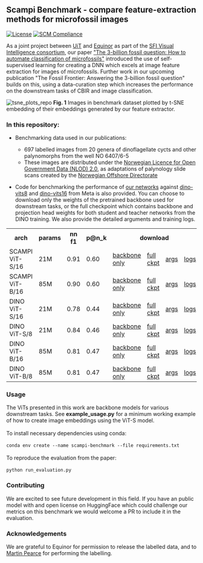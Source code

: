## Scampi Benchmark - compare feature-extraction methods for microfossil images

[![License](https://img.shields.io/badge/License-Apache_2.0-blue.svg)](https://opensource.org/licenses/Apache-2.0)
[![SCM Compliance](https://scm-compliance-api.radix.equinor.com/repos/equinor/scampi-benchmark/badge)](https://scm-compliance-api.radix.equinor.com/repos/equinor/scampi-benchmark/badge)

As a joint project between [UiT](https://uit.no/startsida) and [Equinor](https://www.equinor.com/energy/digitalisation) as part of the [SFI Visual Intelligence consortium](https://www.visual-intelligence.no/publications/the-3-billion-fossil-question-how-to-automate-classification-of-microfossils), our paper ["The 3-billion fossil question: How to automate classification of microfossils"](https://doi.org/10.1016/j.aiig.2024.100080) introduced the use of self-supervised learning for creating a DNN which excels at image feature extraction for images of microfossils. Further work in our upcoming publication "The Fossil Frontier: Answering the 3-billion fossil question" builds on this, using a data-curation step which increases the performance on the downstream tasks of CBIR and image classification.

![tsne_plots_repo](https://github.com/user-attachments/assets/f2f2fe23-1fdb-4046-a2c1-0142de9a6e9b)
**Fig. 1** Images in benchmark dataset plotted by t-SNE embedding of their embeddings generated by our feature extractor.

### In this repository:

- Benchmarking data used in our publications:
  - 697 labelled images from 20 genera of dinoflagellate cycts and other palynomorphs from the well NO 6407/6-5 
  - These images are distributed under the [Norwegian Licence for Open Government Data (NLOD) 2.0](https://data.norge.no/nlod/en/2.0), as adaptations of palynology slide scans created by the [Norwegian Offshore Directorate](https://www.sodir.no/en/facts/geology/geobank/palyslides/palynology-slides-available-in-diskos/)

- Code for benchmarking the performance of [our networks](https://huggingface.co/IverMartinsen/scampi-dino-vits16) against [dino-vits8](https://huggingface.co/facebook/dino-vits8) and [dino-vits16](https://huggingface.co/facebook/dino-vits16) from Meta is also provided. You can choose to download only the weights of the pretrained backbone used for downstream tasks, or the full checkpoint which contains backbone and projection head weights for both student and teacher networks from the DINO training. We also provide the detailed arguments and training logs.

<table>
  <tr>
    <th>arch</th>
    <th>params</th>
    <th>nn f1</th>
    <th>p@n_k</th>
    <th colspan="4">download</th>
  </tr>
  <tr>
    <td>SCAMPI ViT-S/16</td>
    <td>21M</td>
    <td>0.91</td>
    <td>0.60</td>
    <td><a href="https://huggingface.co/IverMartinsen/scampi-dino-vits16/resolve/main/vit_small_backbone.pth?download=true">backbone only</a></td>
    <td><a href="https://huggingface.co/IverMartinsen/scampi-dino-vits16/resolve/main/vit_small_checkpoint.pth?download=true">full ckpt</a></td>
    <td><a href="https://huggingface.co/IverMartinsen/scampi-dino-vits16/resolve/main/vit_small_args.txt?download=true">args</a></td>
    <td><a href="https://huggingface.co/IverMartinsen/scampi-dino-vits16/resolve/main/vit_small_log.txt?download=true">logs</a></td>
  </tr>
  <tr>
    <td>SCAMPI ViT-B/16</td>
    <td>85M</td>
    <td>0.90</td>
    <td>0.60</td>
    <td><a href="https://huggingface.co/IverMartinsen/scampi-dino-vits16/resolve/main/vit_base_backbone.pth?download=true">backbone only</a></td>
    <td><a href="https://huggingface.co/IverMartinsen/scampi-dino-vits16/resolve/main/vit_base_checkpoint.pth?download=true">full ckpt</a></td>
    <td><a href="https://huggingface.co/IverMartinsen/scampi-dino-vits16/resolve/main/vit_base_args.txt?download=true">args</a></td>
    <td><a href="https://huggingface.co/IverMartinsen/scampi-dino-vits16/resolve/main/vit_base_log.txt?download=true">logs</a></td>
  </tr>
  <tr>
    <td>DINO ViT-S/16</td>
    <td>21M</td>
    <td>0.78</td>
    <td>0.44</td>
    <td><a href="https://dl.fbaipublicfiles.com/dino/dino_deitsmall16_pretrain/dino_deitsmall16_pretrain.pth">backbone only</a></td>
    <td><a href="https://dl.fbaipublicfiles.com/dino/dino_deitsmall16_pretrain/dino_deitsmall16_pretrain_full_checkpoint.pth">full ckpt</a></td>
    <td><a href="https://dl.fbaipublicfiles.com/dino/dino_deitsmall16_pretrain/args.txt">args</a></td>
    <td><a href="https://dl.fbaipublicfiles.com/dino/dino_deitsmall16_pretrain/dino_deitsmall16_pretrain_log.txt">logs</a></td>
  </tr>
  <tr>
    <td>DINO ViT-S/8</td>
    <td>21M</td>
    <td>0.84</td>
    <td>0.46</td>
    <td><a href="https://dl.fbaipublicfiles.com/dino/dino_deitsmall8_pretrain/dino_deitsmall8_pretrain.pth">backbone only</a></td>
    <td><a href="https://dl.fbaipublicfiles.com/dino/dino_deitsmall8_pretrain/dino_deitsmall8_pretrain_full_checkpoint.pth">full ckpt</a></td>
    <td><a href="https://dl.fbaipublicfiles.com/dino/dino_deitsmall8_pretrain/args.txt">args</a></td>
    <td><a href="https://dl.fbaipublicfiles.com/dino/dino_deitsmall8_pretrain/dino_deitsmall8_pretrain_log.txt">logs</a></td>
  </tr>
  <tr>
    <td>DINO ViT-B/16</td>
    <td>85M</td>
    <td>0.81</td>
    <td>0.47</td>
    <td><a href="https://dl.fbaipublicfiles.com/dino/dino_vitbase16_pretrain/dino_vitbase16_pretrain.pth">backbone only</a></td>
    <td><a href="https://dl.fbaipublicfiles.com/dino/dino_vitbase16_pretrain/dino_vitbase16_pretrain_full_checkpoint.pth">full ckpt</a></td>
    <td><a href="https://dl.fbaipublicfiles.com/dino/dino_vitbase16_pretrain/args.txt">args</a></td>
    <td><a href="https://dl.fbaipublicfiles.com/dino/dino_vitbase16_pretrain/dino_vitbase16_pretrain_log.txt">logs</a></td>
  </tr>
  <tr>
    <td>DINO ViT-B/8</td>
    <td>85M</td>
    <td>0.81</td>
    <td>0.47</td>
    <td><a href="https://dl.fbaipublicfiles.com/dino/dino_vitbase8_pretrain/dino_vitbase8_pretrain.pth">backbone only</a></td>
    <td><a href="https://dl.fbaipublicfiles.com/dino/dino_vitbase8_pretrain/dino_vitbase8_pretrain_full_checkpoint.pth">full ckpt</a></td>
    <td><a href="https://dl.fbaipublicfiles.com/dino/dino_vitbase8_pretrain/args.txt">args</a></td>
    <td><a href="https://dl.fbaipublicfiles.com/dino/dino_vitbase8_pretrain/dino_vitbase8_pretrain_log.txt">logs</a></td>
  </tr>
</table>

### Usage

The ViTs presented in this work are backbone models for various downstream tasks. See **example_usage.py** for a minimum working example of how to create image embeddings using the ViT-S model. <br>
<br>
To install necessary dependencies using conda: <br>
<br>
`conda env create --name scampi-benchmark --file requirements.txt` <br>
<br>
To reproduce the evaluation from the paper: <br>
<br>
`python run_evaluation.py` <br>

### Contributing

We are excited to see future development in this field. If you have an public model with and open license on HuggingFace which could challenge our metrics on this benchmark we would welcome a PR to include it in the evaluation.

### Acknowledgements
We are grateful to Equinor for permission to release the labelled data, and to [Martin Pearce](https://www.palaeo7.com/people/martin-pearce.html) for performing the labelling.
